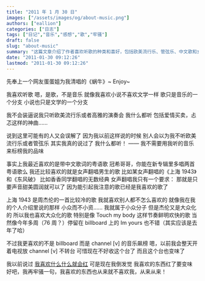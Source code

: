 ```yaml
---
title: "2011 年 1 月 30 日"
images: ["/assets/images/og/about-music.png"]
authors: ["eallion"]
categories: ["日志"]
tags: ["日记","音乐","感想","歌","牢骚"]
draft: false
slug: "about-music"
summary: "这篇文章介绍了作者喜欢听歌的种类和喜好，包括欧美流行乐、管弦乐、中文歌和女声翻唱等。作者喜欢小众而不小资的音乐，例如周杰伦的冷门歌曲。作者也喜欢大众化的歌曲，特别是节奏鲜明欢快的歌曲。作者曾经喜欢收看channel [v]的音乐飙榜，但现在不再能收到该频道。最后，作者抱怨喜欢的东西常常变味，并表示自己喜欢的东西从来都不喜欢自己。"
date: "2011-01-30 09:12:26"
lastmod: "2011-01-30 09:12:26"
---
```


先奉上一个网友蛋蛋姐为我清唱的《蜗牛》~  Enjoy~

我喜欢听歌
嗯，是歌，不是音乐
就像我喜欢小说不喜欢文学一样
歌只是音乐的一个分支
小说也只是文学的一个分支

我不会装逼说我只听欧美流行乐或者高雅的演奏会
我什么都听
包括爱情买卖，忐忑这样的神曲……

说到这里可能有的人又会误解了
因为我以前这样说的时候
别人会以为我不听欧美流行乐或者管弦乐
其实我真的说过了
我什么都听！
—— 我不需要用我听的音乐来标榜我的品味

事实上我最近喜欢的是带中文歌词的粤语歌
冠希哥哥，你能在新专辑里多唱两首粤语歌么
我还比较喜欢的就是女声翻唱男生的歌
比如某女声翻唱的《上海 1943》和《东风破》
比如香香同学翻唱的无数经典
女声翻唱我只有一个要求：
那就是只要声音甜美圆润就可以了
因为能引起我注意的歌已经是我喜欢的歌了

上海 1943 是周杰伦的一首比较冷的歌
我就喜欢别人都不怎么喜欢的
就像我在我的个人介绍里说的那样
小众而不小资……
我就属于小众分子
但是杰伦又是大众化的
所以我也喜欢大众化的歌
特别是像 Touch my body 这样节奏鲜明欢快的歌
当然像今年多周（76 周？）停留在 billboard 上的 Im yours 也不错（其实应该是去年了哈）

不过我更喜欢的不是 billboard
而是 channel [v] 的音乐飙榜
嗯，以前我会整天开着电视放 channel [v] 不转台
可惜现在不好收这个台了
而且这个台也变味了

我以前说过 [我喜欢什么什么就会红](http://eallion.com/to-be-remember)
可是现在我倒发觉
我喜欢的东西红了要变味
好吧，我再牢骚一句，我喜欢的东西也从来就不喜欢我，从来从来！

